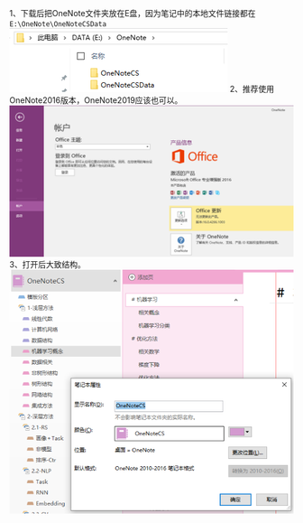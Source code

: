 

1、下载后把OneNote文件夹放在E盘，因为笔记中的本地文件链接都在`E:\OneNote\OneNoteCSData`
![Image text](https://github.com/flyto22c/knowledge-handbook/blob/main/OneNoteCSData/README/path.png)
2、推荐使用OneNote2016版本，OneNote2019应该也可以。
![Image text](https://github.com/flyto22c/knowledge-handbook/blob/main/OneNoteCSData/README/version.png)
3、打开后大致结构。
![Image text](https://github.com/flyto22c/knowledge-handbook/blob/main/OneNoteCSData/README/demo.png)


